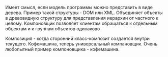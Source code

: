 Имеет смысл, если модель программы можно представить в виде дерева.
Пример такой структуры - DOM или XML. Объединяет объекты в древовидную структуру 
для представления иерархии от частного к целому. Компоновщик позволяет 
клиентам обращаться к отдельным объектам и к группам объектов одинаково

Композиция - когда сторонний класс-композит создается внутри текущего.
Кофемашина, теперь универсальный компановщик.
Очень любопытный пример компоновщика - кофемашина.